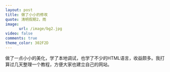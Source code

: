 ```yaml
---
layout: post
title: 做了小小的修改
quote: 清明假期2，雨
image:
      url: /image/bg2.jpg
video: false
comments: true
theme_color: 302F2D
---
```

做了一点小小的美化，学了本地调试，也学了不少的HTML语言，收益颇多。我打算过几天整理一个教程，方便大家也建立自己的网站。